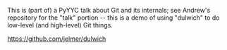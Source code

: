 
This is (part of) a PyYYC talk about Git and its internals; see
Andrew's repository for the "talk" portion -- this is a demo of using
"dulwich" to do low-level (and high-level) Git things.

https://github.com/jelmer/dulwich
